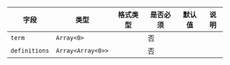 | 字段 | 类型 | 格式类型 | 是否必须 | 默认值 | 说明 |
|---|---|---|---|---|---|
| `term` | `Array<0>` |  | 否 |  |
| `definitions` | `Array<Array<0>>` |  | 否 |  |
